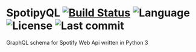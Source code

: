 # SpotipyQL [![Build Status](https://cloud.drone.io/api/badges/Skogsfrae/spotipyql/status.svg)](https://cloud.drone.io/Skogsfrae/spotipyql) ![Language](https://img.shields.io/github/languages/top/skogsfrae/spotipyql.svg?color=%2310101) ![License](https://img.shields.io/github/license/skogsfrae/spotipyql.svg?color=%2310101) ![Last commit](https://img.shields.io/github/last-commit/skogsfrae/spotipyql.svg?color=%2310101)

GraphQL schema for Spotify Web Api written in Python 3
